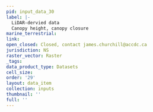 ```yaml
---
pid: input_data_30
label: |-
  LiDAR-dervied data
  Canopy height, canopy closure
marine_terrestrial: 
link: 
open_closed: Closed, contact james.churchill@accdc.ca
jurisdiction: NS
raster_vector: Raster
_tags: 
data_product_type: Datasets
cell_size: 
order: '29'
layout: data_item
collection: inputs
thumbnail: ''
full: ''
---
```

